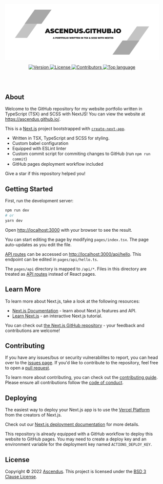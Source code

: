 <a href="https://github.com/Ascendus/ascendus.github.io">
    <img src="public/assets/img/aWjN7gDOFWzazRaKp8QK.svg" align="center">
</a>

<p align="center">
    <a href="https://github.com/Ascendus/ascendus.github.io/releases" target="_blank">
        <img alt="Version" src="https://img.shields.io/github/v/release/Ascendus/ascendus.github.io?color=blue&logo=github&style=for-the-badge" />
    </a>
    <a href="https://github.com/Ascendus/ascendus.github.io/blob/main/LICENSE" target="_blank">
        <img alt="License" src="https://img.shields.io/github/license/Ascendus/ascendus.github.io?style=for-the-badge&logo=github" />
    </a>
    <a href="https://github.com/Ascendus/ascendus.github.io/contributors" target="_blank">
        <img alt="Contributors" src="https://img.shields.io/github/contributors/Ascendus/ascendus.github.io?style=for-the-badge&logo=github">
    </a>
    <a href="https://github.com/Ascendus/ascendus.github.io/search?l=TSX" target="_blank">
        <img alt="Top language" src="https://img.shields.io/github/languages/top/Ascendus/ascendus.github.io?style=for-the-badge&logo=github">
    </a>
</p>

<br />
<br />

## About
Welcome to the GitHub repository for my website portfolio written in TypeScript (TSX) and SCSS with NextJS! You can view the website at https://ascendus.github.io/.

This is a [Next.js](https://nextjs.org/) project bootstrapped with [`create-next-app`](https://github.com/vercel/next.js/tree/canary/packages/create-next-app).

* Written in TSX, TypeScript and SCSS for styling.
* Custom babel configuration
* Equipped with ESLint linter
* Custom commit script for commiting changes to GitHub (run `npm run commit`)
* GitHub pages deployment workflow included

Give a star if this repository helped you!

## Getting Started

First, run the development server:

```bash
npm run dev
# or
yarn dev
```

Open [http://localhost:3000](http://localhost:3000) with your browser to see the result.

You can start editing the page by modifying `pages/index.tsx`. The page auto-updates as you edit the file.

[API routes](https://nextjs.org/docs/api-routes/introduction) can be accessed on [http://localhost:3000/api/hello](http://localhost:3000/api/hello). This endpoint can be edited in `pages/api/hello.ts`.

The `pages/api` directory is mapped to `/api/*`. Files in this directory are treated as [API routes](https://nextjs.org/docs/api-routes/introduction) instead of React pages.

## Learn More

To learn more about Next.js, take a look at the following resources:

- [Next.js Documentation](https://nextjs.org/docs) - learn about Next.js features and API.
- [Learn Next.js](https://nextjs.org/learn) - an interactive Next.js tutorial.

You can check out [the Next.js GitHub repository](https://github.com/vercel/next.js/) - your feedback and contributions are welcome!    

## Contributing
If you have any issues/bus or security vulnerabilites to report, you can head over to the [issues page](https://github.com/Ascendus/ascendus.github.io/issues).
If you'd like to contribute to the repository, feel free to open a [pull request](https://github.com/Ascendus/ascendus.github.io/pulls).

To learn more about contributing, you can check out the [contributing guide](https://github.com/Ascendus/ascendus.github.io/blob/main/.github/CONTRIBUTING.md). Please ensure all contributions follow the [code of conduct](https://github.com/Ascendus/ascendus.github.io/blob/main/.github/CODE_OF_CONDUCT.md).

## Deploying

The easiest way to deploy your Next.js app is to use the [Vercel Platform](https://vercel.com/new?utm_medium=default-template&filter=next.js&utm_source=create-next-app&utm_campaign=create-next-app-readme) from the creators of Next.js.

Check out our [Next.js deployment documentation](https://nextjs.org/docs/deployment) for more details.

This repository is already equipped with a GitHub workflow to deploy this website to GitHub pages. You may need to create a deploy key and an environment variable for the deployment key named `ACTIONS_DEPLOY_KEY`.

## License
Copyright © 2022 [Ascendus](https://github.com/Ascendus).
This project is licensed under the [BSD 3 Clause License](https://github.com/Ascendus/ascendus.github.io/blob/main/LICENSE).